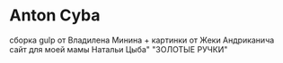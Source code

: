 # Anton Cyba
сборка gulp от Владилена Минина + картинки от Жеки Андриканича
сайт для моей мамы Натальи Цыба"
"ЗОЛОТЫЕ РУЧКИ"